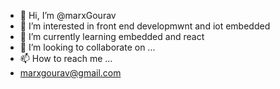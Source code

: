 - 👋 Hi, I’m @marxGourav
- 👀 I’m interested in front end developmwnt and iot embedded
- 🌱 I’m currently learning embedded and react
- 💞️ I’m looking to collaborate on ...
- 📫 How to reach me ...
- marxgourav@gmail.com

<!---
marxGourav/marxGourav is a ✨ special ✨ repository because its `README.md` (this file) appears on your GitHub profile.
You can click the Preview link to take a look at your changes.
--->
